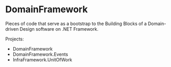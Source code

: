 # DomainFramework

Pieces of code that serve as a bootstrap to the Building Blocks of a Domain-driven Design software on .NET Framework.

Projects:
- DomainFramework
- DomainFramework.Events
- InfraFramework.UnitOfWork
